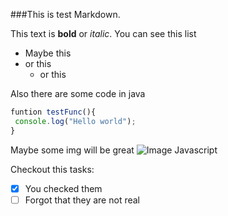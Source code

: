 ###This is test Markdown.

This text is **bold** or *italic*.
You can see this list
- Maybe this
- or this
  - or this

Also there are some code in java
```javascript
funtion testFunc(){
 console.log("Hello world");
}
```
Maybe some img will be great 
![Image Javascript](https://upload.wikimedia.org/wikipedia/commons/thumb/9/99/Unofficial_JavaScript_logo_2.svg/1200px-Unofficial_JavaScript_logo_2.svg.png)

Checkout this tasks:
- [x] You checked them
- [ ] Forgot that they are not real